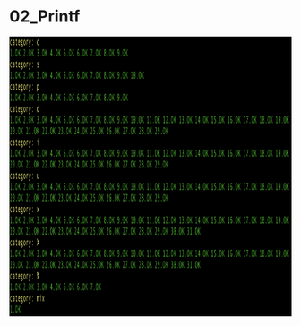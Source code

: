 # 02_Printf

<img src="https://github.com/mirhatfidan/02_Ft_Printf/blob/main/ft_printf_test.png" width="auto" height="500px">
